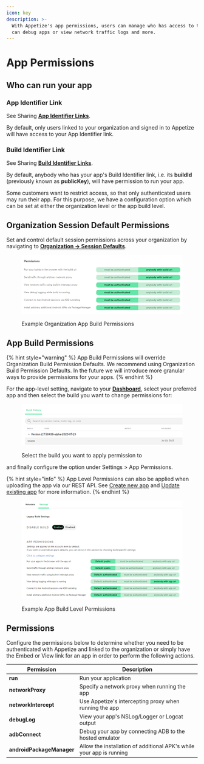 ```yaml
---
icon: key
description: >-
  With Appetize's app permissions, users can manage who has access to their app,
  can debug apps or view network traffic logs and more.
---
```


# App Permissions

## Who can run your app

### App Identifier Link

See Sharing [**App Identifier Links**](../sharing-apps.md#app-identifier).

By default, only users linked to your organization and signed in to Appetize will have access to your App Identifier link.

### Build Identifier Link

See Sharing [**Build Identifier Links**](../sharing-apps.md#build-identifier).

By default, anybody who has your app's Build Identifier link, i.e. its **buildId** (previously known as **publicKey**), will have permission to run your app.

Some customers want to restrict access, so that only authenticated users may run their app. For this purpose, we have a configuration option which can be set at either the organization level or the app build level.

## Organization Session Default Permissions

Set and control default session permissions across your organization by navigating to [**Organization -> Session Defaults**](https://appetize.io/organization/session-defaults).

<figure><img src="../../.gitbook/assets/image (59).png" alt=""><figcaption><p>Example Organization App Build Permissions</p></figcaption></figure>

## App Build Permissions

{% hint style="warning" %}
App Build Permissions will override Organization Build Permission Defaults. We recommend using Organization Build Permission Defaults. In the future we will introduce more granular ways to provide permissions for your apps.
{% endhint %}

For the app-level setting, navigate to your [**Dashboard**](https://appetize.io/dashboard), select your preferred app and then select the build you want to change permissions for:

<figure><img src="../../.gitbook/assets/image (20).png" alt=""><figcaption><p>Select the build you want to apply permission to</p></figcaption></figure>

and finally configure the option under Settings > App Permissions.

{% hint style="info" %}
App Level Permissions can also be applied when uploading the app via our REST API. See [Create new app](../../rest-api/create-new-app.md) and [Update existing app](../../rest-api/update-existing-app.md) for more information.
{% endhint %}

<figure><img src="../../.gitbook/assets/image (21).png" alt=""><figcaption><p>Example App Build Level Permissions</p></figcaption></figure>

## Permissions

Configure the permissions below to determine whether you need to be authenticated with Appetize and linked to the organization or simply have the Embed or View link for an app in order to perform the following actions.

| Permission                | Description                                                          |
| ------------------------- | -------------------------------------------------------------------- |
| **run**                   | Run your application                                                 |
| **networkProxy**          | Specify a network proxy when running the app                         |
| **networkIntercept**      | Use Appetize's intercepting proxy when running the app               |
| **debugLog**              | View your app's NSLog/Logger or Logcat output                        |
| **adbConnect**            | Debug your app by connecting ADB to the hosted emulator              |
| **androidPackageManager** | Allow the installation of additional APK's while your app is running |

